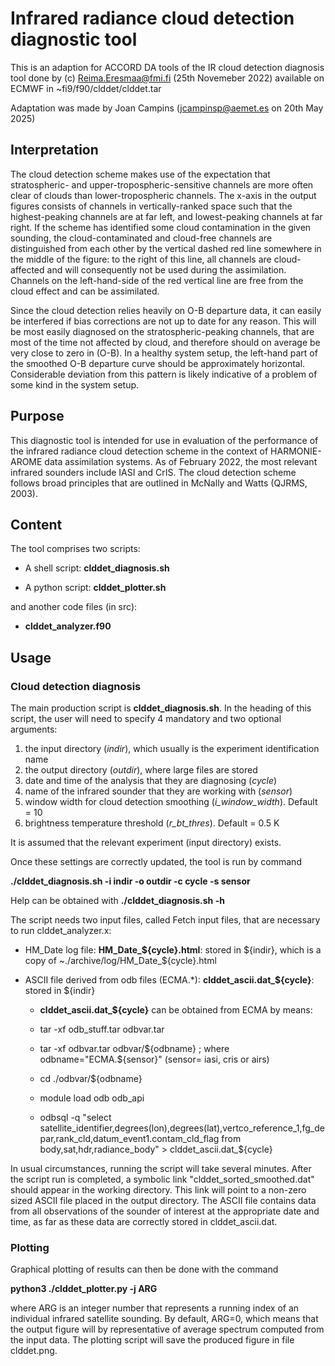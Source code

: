 # Infrared radiance cloud detection diagnostic tool

This is an adaption for ACCORD DA tools of the IR cloud detection diagnosis tool done by (c) Reima.Eresmaa@fmi.fi 
(25th Novemeber 2022) available on ECMWF in ~fi9/f90/clddet/clddet.tar

Adaptation was made by Joan Campins (jcampinsp@aemet.es on 20th May 2025)


## Interpretation

The cloud detection scheme makes use of the expectation that stratospheric- and upper-tropospheric-sensitive channels are 
more often clear of clouds than lower-tropospheric channels. The x-axis in the output figures consists of channels in 
vertically-ranked space such that the highest-peaking channels are at far left, and lowest-peaking channels at far right. 
If the scheme has identified some cloud contamination in the given sounding, the cloud-contaminated and cloud-free 
channels are distinguished from each other by the vertical dashed red line somewhere in the middle of the figure: to 
the right of this line, all channels are cloud-affected and will consequently not be used during the assimilation. 
Channels on the left-hand-side of the red vertical line are free from the cloud effect and can be assimilated.

Since the cloud detection relies heavily on O-B departure data, it can easily be interfered if bias corrections are not 
up to date for any reason. This will be most easily diagnosed on the stratospheric-peaking channels, that are most of 
the time not affected by cloud, and therefore should on average be very close to zero in (O-B). In a healthy system 
setup, the left-hand part of the smoothed O-B departure curve should be approximately horizontal. Considerable deviation 
from this pattern is likely indicative of a problem of some kind in the system setup.


## Purpose

This diagnostic tool is intended for use in evaluation of the performance of the infrared radiance cloud detection scheme 
in the context of HARMONIE-AROME data assimilation systems. As of February 2022, the most relevant infrared sounders 
include IASI and CrIS. The cloud detection scheme follows broad principles that are outlined in McNally and Watts 
(QJRMS, 2003).


## Content

The tool comprises two scripts:

- A shell script: **clddet_diagnosis.sh**

- A python script: **clddet_plotter.sh**

and another code files (in src):

- **clddet_analyzer.f90** 


## Usage

### Cloud detection diagnosis

The main production script is **clddet_diagnosis.sh**. In the heading of this script, the user will need to specify
4 mandatory and two optional arguments:

1. the input directory (*indir*), which usually is the experiment identification name
2. the output directory (*outdir*), where large files are stored
3. date and time of the analysis that they are diagnosing (*cycle*)
4. name of the infrared sounder that they are working with (*sensor*) 
5. window width for cloud detection smoothing (*i_window_width*). Default = 10
6. brightness temperature threshold (*r_bt_thres*). Default = 0.5 K

It is assumed that the relevant experiment (input directory) exists.

Once these settings are correctly updated, the tool is run by command

**./clddet_diagnosis.sh -i indir -o outdir -c cycle -s sensor**

Help can be obtained with **./clddet_diagnosis.sh -h**

The script needs two input files, called Fetch input files, that are necessary to run clddet_analyzer.x:

- HM_Date log file: **HM_Date_${cycle}.html**: stored in ${indir}, which is a copy of ~./archive/log/HM_Date_${cycle}.html

- ASCII file derived from odb files (ECMA.*): **clddet_ascii.dat_${cycle}**: stored in ${indir}

  - **clddet_ascii.dat_${cycle}** can be obtained from ECMA by means:
  
  - tar -xf odb_stuff.tar odbvar.tar
  - tar -xf odbvar.tar odbvar/${odbname} ; where  odbname="ECMA.${sensor}" (sensor= iasi, cris or airs)
  - cd ./odbvar/${odbname}
  - module load odb odb_api
  - odbsql -q "select satellite_identifier,degrees(lon),degrees(lat),vertco_reference_1,fg_depar,rank_cld,datum_event1.contam_cld_flag from body,sat,hdr,radiance_body" > clddet_ascii.dat_${cycle}


In usual circumstances, running the script will take several minutes. After the script run is completed, a symbolic 
link "clddet_sorted_smoothed.dat" should appear in the working directory. This link will point to a non-zero sized 
ASCII file placed in the output directory. The ASCII file contains data from all observations of the sounder of 
interest at the appropriate date and time, as far as these data are correctly stored in clddet_ascii.dat.


### Plotting

Graphical plotting of results can then be done with the command

**python3 ./clddet_plotter.py -j ARG**

where ARG is an integer number that represents a running index of an individual infrared satellite sounding. 
By default, ARG=0, which means that the output figure will by representative of average spectrum computed from 
the input data. The plotting script will save the produced figure in file clddet.png.


